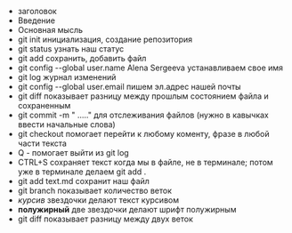 * заголовок
* Введение
* Основная мысль
* git init  инициализация, создание репозитория
* git status узнать наш статус
* git add  сохранить, добавить файл
* git config --global user.name Alena Sergeeva  устанавливаем свое имя
* git log  журнал изменений
* git config --global user.email  пишем эл.адрес нашей почты
* git diff   показывает разницу между прошлым состоянием файла и сохраненным
* git commit -m " ....."    для отслеживания файлов (нужно в кавычках ввести начальные слова)
* git checkout  помогает перейти к любому коменту, фразе в любой части текста
* Q - помогает выйти из git log
* CTRL+S   сохраняет текст когда мы в файле, не в терминале; потом уже в терминале делаем git add .
* git add text.md  сохранит наш файл 
* git branch    показывает количество веток
 *  *курсив*  звездочки делают текст курсивом
*  **полужирный**  две звездочки делают шрифт полужирным
  * git diff  показывает разницу между двух веток